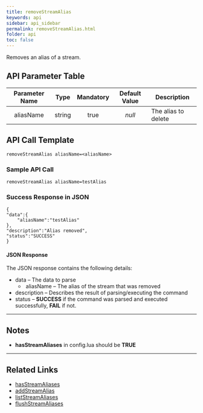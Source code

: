 ```yaml
---
title: removeStreamAlias
keywords: api
sidebar: api_sidebar
permalink: removeStreamAlias.html
folder: api
toc: false
---
```




Removes an alias of a stream.



## API Parameter Table

| Parameter Name |  Type  | Mandatory | Default Value | Description         |
| :------------: | :----: | :-------: | :-----------: | ------------------- |
|   aliasName    | string |   true    |    *null*     | The alias to delete |



## API Call Template

``` 
removeStreamAlias aliasName=<aliasName>
```



### Sample API Call

``` 
removeStreamAlias aliasName=testAlias
```

### Success Response in JSON

``` 
{
"data":{
	"aliasName":"testAlias"
},
"description":"Alias removed",
"status":"SUCCESS"
}
```



#### JSON Response

The JSON response contains the following details:

- data – The data to parse
  - ​	aliasName – The alias of the stream that was removed
- description – Describes the result of parsing/executing the command
- status – **SUCCESS** if the command was parsed and executed successfully, **FAIL** if not.

------

## Notes

- **hasStreamAliases** in config.lua should be **TRUE**


------

## Related Links

- [hasStreamAliases](userguide_configlua.html#hasstreamaliases)
- [addStreamAlias](addStreamAlias.html)
- [listStreamAliases](listStreamAliases.html)
- [flushStreamAliases](flushStreamAliases.html)